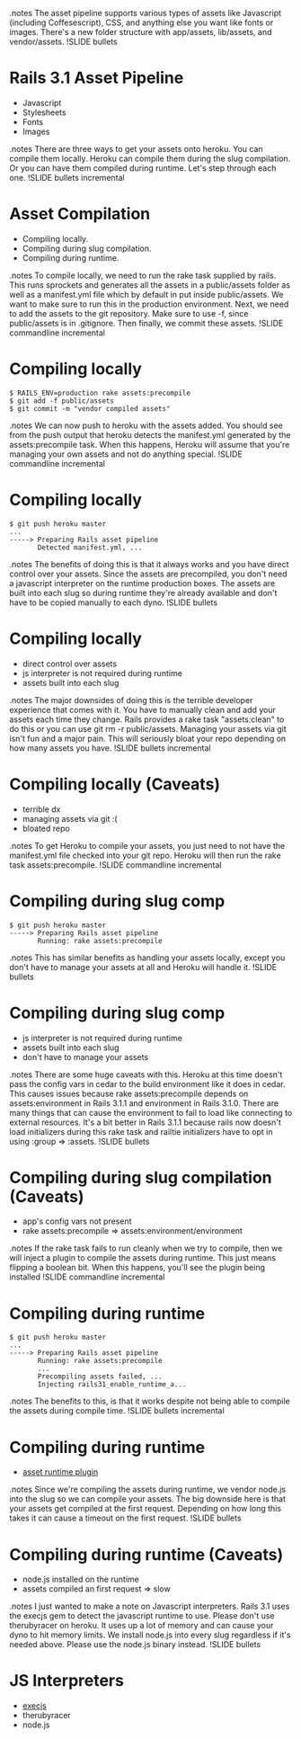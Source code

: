.notes The asset pipeline supports various types of assets like Javascript (including Coffesescript), CSS, and anything else you want like fonts or images. There's a new folder structure with app/assets, lib/assets, and vendor/assets.
!SLIDE bullets
# Rails 3.1 Asset Pipeline #

* Javascript
* Stylesheets
* Fonts
* Images

.notes There are three ways to get your assets onto heroku. You can compile them locally. Heroku can compile them during the slug compilation. Or you can have them compiled during runtime. Let's step through each one.
!SLIDE bullets incremental
# Asset Compilation #

* Compiling locally.
* Compiling during slug compilation.
* Compiling during runtime.

.notes To compile locally, we need to run the rake task supplied by rails. This runs sprockets and generates all the assets in a public/assets folder as well as a manifest.yml file which by default in put inside public/assets. We want to make sure to run this in the production environment. Next, we need to add the assets to the git repository. Make sure to use -f, since public/assets is in .gitignore. Then finally, we commit these assets.
!SLIDE commandline incremental
# Compiling locally #

    $ RAILS_ENV=production rake assets:precompile
    $ git add -f public/assets
    $ git commit -m "vendor compiled assets"
    
.notes We can now push to heroku with the assets added. You should see from the push output that heroku detects the manifest.yml generated by the assets:precompile task. When this happens, Heroku will assume that you're managing your own assets and not do anything special.
!SLIDE commandline incremental
# Compiling locally #

    $ git push heroku master
    ...
    -----> Preparing Rails asset pipeline
           Detected manifest.yml, ...

.notes The benefits of doing this is that it always works and you have direct control over your assets. Since the assets are precompiled, you don't need a javascript interpreter on the runtime production boxes. The assets are built into each slug so during runtime they're already available and don't have to be copied manually to each dyno.
!SLIDE bullets
# Compiling locally #

* direct control over assets
* js interpreter is not required during runtime
* assets built into each slug

.notes The major downsides of doing this is the terrible developer experience that comes with it. You have to manually clean and add your assets each time they change. Rails provides a rake task "assets:clean" to do this or you can use git rm -r public/assets. Managing your assets via git isn't fun and a major pain. This will seriously bloat your repo depending on how many assets you have.
!SLIDE bullets incremental
# Compiling locally (Caveats) #

* terrible dx
* managing assets via git :(
* bloated repo

.notes To get Heroku to compile your assets, you just need to not have the manifest.yml file checked into your git repo. Heroku will then run the rake task assets:precompile.
!SLIDE commandline incremental
# Compiling during slug comp #

    $ git push heroku master
    -----> Preparing Rails asset pipeline
           Running: rake assets:precompile

.notes This has similar benefits as handling your assets locally, except you don't have to manage your assets at all and Heroku will handle it.
!SLIDE bullets
# Compiling during slug comp #

* js interpreter is not required during runtime
* assets built into each slug
* don't have to manage your assets

.notes There are some huge caveats with this. Heroku at this time doesn't pass the config vars in cedar to the build environment like it does in cedar. This causes issues because rake assets:precompile depends on assets:environment in Rails 3.1.1 and environment in Rails 3.1.0. There are many things that can cause the environment to fail to load like connecting to external resources. It's a bit better in Rails 3.1.1 because rails now doesn't load initializers during this rake task and railtie initializers have to opt in using :group => :assets.
!SLIDE bullets
# Compiling during slug compilation (Caveats) #

* app's config vars not present
* rake assets:precompile => assets:environment/environment

.notes If the rake task fails to run cleanly when we try to compile, then we will inject a plugin to compile the assets during runtime. This just means flipping a boolean bit. When this happens, you'll see the plugin being installed
!SLIDE commandline incremental
# Compiling during runtime #

    $ git push heroku master
    ...
    -----> Preparing Rails asset pipeline
           Running: rake assets:precompile
           ...
           Precompiling assets failed, ...
           Injecting rails31_enable_runtime_a...

.notes The benefits to this, is that it works despite not being able to compile the assets during compile time.
!SLIDE bullets incremental
# Compiling during runtime #

* [asset runtime plugin](https://github.com/hone/rails31_enable_runtime_asset_compilation)

.notes Since we're compiling the assets during runtime, we vendor node.js into the slug so we can compile your assets. The big downside here is that your assets get compiled at the first request. Depending on how long this takes it can cause a timeout on the first request.
!SLIDE bullets
# Compiling during runtime (Caveats) #

* node.js installed on the runtime
* assets compiled an first request => slow

.notes I just wanted to make a note on Javascript interpreters. Rails 3.1 uses the execjs gem to detect the javascript runtime to use. Please don't use therubyracer on heroku. It uses up a lot of memory and can cause your dyno to hit memory limits. We install node.js into every slug regardless if it's needed above. Please use the node.js binary instead.
!SLIDE bullets
# JS Interpreters #

* [execjs](https://github.com/sstephenson/execjs)
* therubyracer
* node.js

